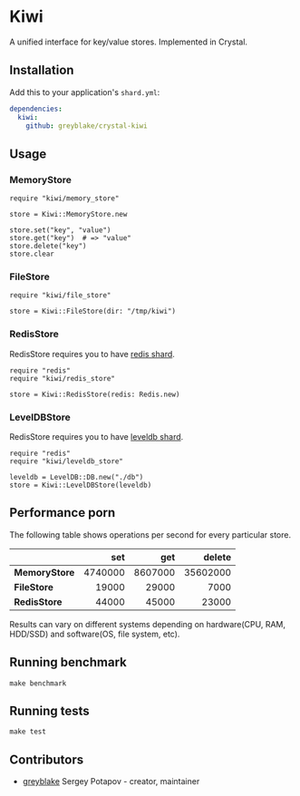 # Kiwi

A unified interface for key/value stores. Implemented in Crystal.

## Installation

Add this to your application's `shard.yml`:

```yaml
dependencies:
  kiwi:
    github: greyblake/crystal-kiwi
```

## Usage

### MemoryStore

```crystal
require "kiwi/memory_store"

store = Kiwi::MemoryStore.new

store.set("key", "value")
store.get("key")  # => "value"
store.delete("key")
store.clear
```

### FileStore

```crystal
require "kiwi/file_store"

store = Kiwi::FileStore(dir: "/tmp/kiwi")
```

### RedisStore

RedisStore requires you to have [redis shard](https://github.com/stefanwille/crystal-redis).

```crystal
require "redis"
require "kiwi/redis_store"

store = Kiwi::RedisStore(redis: Redis.new)
```

### LevelDBStore

RedisStore requires you to have [leveldb shard](https://github.com/greyblake/crystal-leveldb).

```crystal
require "redis"
require "kiwi/leveldb_store"

leveldb = LevelDB::DB.new("./db")
store = Kiwi::LevelDBStore(leveldb)
```

## Performance porn

The following table shows operations per second for every particular store.

|                 | set     | get     | delete   |
| --------------- | -------:| -------:| --------:|
| **MemoryStore** | 4740000 | 8607000 | 35602000 |
| **FileStore**   |   19000 |   29000 |     7000 |
| **RedisStore**  |   44000 |   45000 |    23000 |

Results can vary on different systems depending on hardware(CPU, RAM, HDD/SSD) and software(OS, file system, etc).

## Running benchmark

```
make benchmark
```

## Running tests

```
make test
```

## Contributors

- [greyblake](https://github.com/greyblake) Sergey Potapov - creator, maintainer
